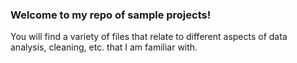 
### Welcome to my repo of sample projects!

You will find a variety of files that relate to different aspects of data analysis, cleaning, etc. that I am familiar with. 
